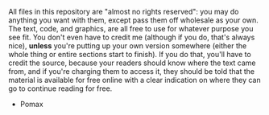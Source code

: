 All files in this repository are "almost no rights reserved": you may do anything you want with them, except pass them off wholesale as your own. The text, code, and graphics, are all free to use for whatever purpose you see fit. You don't even have to credit me (although if you do, that's always nice), __unless__ you're putting up your own version somewhere (either the whole thing or entire sections start to finish). If you do that, you'll have to credit the source, because your readers should know where the text came from, and if you're charging them to access it, they should be told that the material is available for free online with a clear indication on where they can go to continue reading for free.

- Pomax
